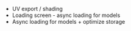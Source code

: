 * UV export / shading
* Loading screen - async loading for models
* Async loading for models + optimize storage
